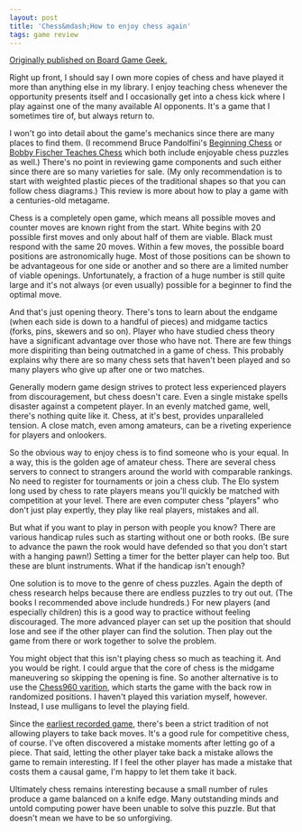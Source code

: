 ```yaml
---
layout: post
title: 'Chess&mdash;How to enjoy chess again'
tags: game review
---
```


[Originally published on Board Game
Geek.](https://boardgamegeek.com/thread/2571929)


Right up front, I should say I own more copies of chess and have played it more than anything else in my library. I enjoy teaching chess whenever the opportunity presents itself and I occasionally get into a chess kick where I play against one of the many available AI opponents. It's a game that I sometimes tire of, but always return to.

I won't go into detail about the game's mechanics since there are many places to find them. (I recommend Bruce Pandolfini's <a href="https://www.amazon.com/gp/product/0671795015/ref=as_li_ss_tl?ie=UTF8&psc=1&linkCode=sl1&tag=article-boardgamegeek-20&linkId=63ea1aa912e45f97c70e7c78f2b785e7&language=en_US" target="_blank" class="postlink" rel="nofollow noreferrer noopener">Beginning Chess</a> or <a href="https://www.amazon.com/gp/product/0553263153/ref=as_li_ss_tl?ie=UTF8&psc=1&linkCode=sl1&tag=article-boardgamegeek-20&linkId=169a3f0e862ca72733a7beb923b2dc8c&language=en_US" target="_blank" class="postlink" rel="nofollow noreferrer noopener">Bobby Fischer Teaches Chess</a> which both include enjoyable chess puzzles as well.) There's no point in reviewing game components and such either since there are so many varieties for sale. (My only recommendation is to start with weighted plastic pieces of the traditional shapes so that you can follow chess diagrams.) This review is more about how to play a game with a centuries-old metagame.

Chess is a completely open game, which means all possible moves and counter moves are known right from the start. White begins with 20 possible first moves and only about half of them are viable. Black must respond with the same 20 moves. Within a few moves, the possible board positions are astronomically huge. Most of those positions can be shown to be advantageous for one side or another and so there are a limited number of viable openings. Unfortunately, a fraction of a huge number is still quite large and it's not always (or even usually) possible for a beginner to find the optimal move.

And that's just opening theory. There's tons to learn about the endgame (when each side is down to a handful of pieces) and midgame tactics (forks, pins, skewers and so on). Player who have studied chess theory have a significant advantage over those who have not. There are few things more dispiriting than being outmatched in a game of chess. This probably explains why there are so many chess sets that haven't been played and so many players who give up after one or two matches.

Generally modern game design strives to protect less experienced players from discouragement, but chess doesn't care. Even a single mistake spells disaster against a competent player. In an evenly matched game, well, there's nothing quite like it. Chess, at it's best, provides unparalleled tension. A close match, even among amateurs, can be a riveting experience for players and onlookers.

So the obvious way to enjoy chess is to find someone who is your equal. In a way, this is the golden age of amateur chess. There are several chess servers to connect to strangers around the world with comparable rankings. No need to register for tournaments or join a chess club.  The Elo system long used by chess to rate players means you'll quickly be matched with competition at your level. There are even computer chess "players" who don't just play expertly, they play like real players, mistakes and all.

But what if you want to play in person with people you know? There are various handicap rules such as starting without one or both rooks. (Be sure to advance the pawn the rook would have defended so that you don't start with a hanging pawn!) Setting a timer for the better player can help too. But these are blunt instruments. What if the handicap isn't enough? 

One solution is to move to the genre of chess puzzles. Again the depth of chess research helps because there are endless puzzles to try out out. (The books I recommended above include hundreds.) For new players (and especially children) this is a good way to practice without feeling discouraged. The more advanced player can set up the position that should lose and see if the other player can find the solution. Then play out the game from there or work together to solve the problem.

You might object that this isn't playing chess so much as teaching it. And you would be right. I could argue that the core of chess is the midgame maneuvering so skipping the opening is fine. So another alternative is to use the <a href="https://en.wikipedia.org/wiki/Fischer_random_chess" target="_blank" class="postlink" rel="nofollow noreferrer noopener">Chess960 varition</a>, which starts the game with the back row in randomized positions. I haven't played this variation myself, however. Instead, I use mulligans to level the playing field.

Since the <a href="http://www.scachsdamor.org/" target="_blank" class="postlink" rel="nofollow noreferrer noopener">earliest recorded game</a>, there's been a strict tradition of not allowing players to take back moves. It's a good rule for competitive chess, of course. I've often discovered a mistake moments after letting go of a piece. That said, letting the other player take back a mistake allows the game to remain interesting. If I feel the other player has made a mistake that costs them a causal game, I'm happy to let them take it back. 

Ultimately chess remains interesting because a small number of rules produce a game balanced on a knife edge. Many outstanding minds and untold computing power have been unable to solve this puzzle. But that doesn't mean we have to be so unforgiving. 
